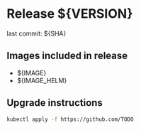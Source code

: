 # Release ${VERSION}
last commit: ${SHA}

## Images included in release
- ${IMAGE}
- ${IMAGE_HELM}

## Upgrade instructions
```bash
kubectl apply -f https://github.com/TODO
```
